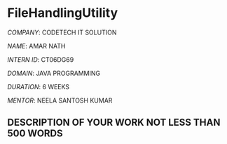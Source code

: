 # FileHandlingUtility

*COMPANY*: CODETECH IT SOLUTION

*NAME*: AMAR NATH

*INTERN ID*: CT06DG69

*DOMAIN*: JAVA PROGRAMMING

*DURATION*: 6 WEEKS

*MENTOR*: NEELA SANTOSH KUMAR

## DESCRIPTION OF YOUR WORK NOT LESS THAN 500 WORDS ##

